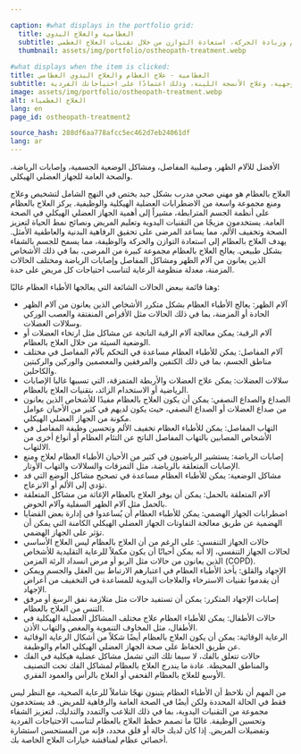 ```yaml
---

caption: #what displays in the portfolio grid:
  title: العظامية والعلاج اليدوي
  subtitle: نهج شامل لتخفيف الألم وزيادة الحركة، استعادة التوازن من خلال تقنيات العلاج العظمي.
  thumbnail: assets/img/portfolio/ostheopath-treatment.webp
  
#what displays when the item is clicked:
title: العظامية - علاج العظام والعلاج اليدوي العظامي
subtitle: تقييم وعلاج شامل للجسم مصمم لمعالجة عدم التوازن العضلي الهيكلي، وتخفيف الألم، وتحسين الحركة. قد تشمل التقنيات تحريك المفاصل، وإطلاق العضلات الوجهية، وعلاج الأنسجة اللينة، وذلك اعتمادًا على احتياجاتك الفردية.
image: assets/img/portfolio/ostheopath-treatment.webp
alt: العلاج العظمياء
lang: en
page_id: ostheopath-treatment2

source_hash: 288df6aa778afcc5ec462d7eb24061df
lang: ar
---
```

الأفضل للآلام الظهر، وصلبية المفاصل، ومشاكل الوضعية الجسمية، وإصابات الرياضة، والصحة العامة للجهاز العضلي الهيكلي.

العلاج بالعظام هو مهني صحي مدرب بشكل جيد يختص في النهج الشامل لتشخيص وعلاج ومنع مجموعة واسعة من الاضطرابات العضلية الهيكلية والوظيفية. يركز العلاج بالعظام على أنظمة الجسم المترابطة، مشيراً إلى أهمية الجهاز العضلي الهيكلي في الصحة العامة. يستخدمون مزيجًا من التقنيات اليدوية وتعليم المريض ونصائح نمط الحياة لتعزيز الصحة وتخفيف الألم، مما يساعد المرضى على تحقيق الرفاهية البدنية والعاطفية الأمثل. يهدف العلاج بالعظام إلى استعادة التوازن والحركة والوظيفة، مما يسمح للجسم بالشفاء بشكل طبيعي. يعالج العلاج بالعظام مجموعة كبيرة من المرضى، بما في ذلك الأشخاص الذين يعانون من آلام الظهر ومشاكل المفاصل وإصابات الرياضة ومختلف الحالات المزمنة، معدلة منظومة الرعاية لتناسب احتياجات كل مريض على حدة.

وهنا قائمة ببعض الحالات الشائعة التي يعالجها الأطباء العظام غالبًا:
- آلام الظهر: يعالج الأطباء العظام بشكل متكرر الأشخاص الذين يعانون من آلام الظهر الحادة أو المزمنة، بما في ذلك الحالات مثل الأقراص المنفتقة والعصب الوركي وسلالات العضلات.
- آلام الرقبة: يمكن معالجة آلام الرقبة الناتجة عن مشاكل مثل ارتخاء العضلات أو الوضعية السيئة من خلال العلاج بالعظام.
- آلام المفاصل: يمكن للأطباء العظام مساعدة في التحكم بآلام المفاصل في مختلف مناطق الجسم، بما في ذلك الكتفين والمرفقين والمعصمين والوركين والركبتين والكاحلين.
- سلالات العضلات: يمكن علاج العضلات والأربطة المتمزقة، التي تسببها غالبا الإصابات الرياضية أو الاستخدام الزائد، بتقنيات العلاج بالعظام.
- الصداع والصداع النصفي: يمكن أن يكون العلاج بالعظام مفيدًا للأشخاص الذين يعانون من صداع العضلات أو الصداع النصفي، حيث يكون لديهم في كثير من الأحيان عوامل مكونة من الجهاز العضلي الهيكلي.
- التهاب المفاصل: يمكن للأطباء العظام تخفيف الألم وتحسين وظيفة المفاصل في الأشخاص المصابين بالتهاب المفاصل الناتج عن التئام العظام أو أنواع أخرى من الالتهاب.
- إصابات الرياضة: يستشير الرياضيون في كثير من الأحيان الأطباء العظام لعلاج ومنع الإصابات المتعلقة بالرياضة، مثل التمزقات والسلالات والتهاب الأوتار.
- مشاكل الوضعية: يمكن للأطباء العظام مساعدة في تصحيح مشاكل الوضع التي قد تؤدي إلى الألم أو الانزعاج.
- آلام المتعلقة بالحمل: يمكن أن يوفر العلاج بالعظام الإغاثة من مشاكل المتعلقة بالحمل مثل آلام الظهر السفلية وآلام الحوض.
- اضطرابات الجهاز الهضمي: يمكن للأطباء العظام أن يُساعدوا في إدارة بعض القضايا الهضمية عن طريق معالجة التفاوتات الجهاز العضلي الهيكلي الكامنة التي يمكن أن تؤثر على الجهاز الهضمي.
- حالات الجهاز التنفسي: على الرغم من أن العلاج بالعظام ليس العلاج الأساسي لحالات الجهاز التنفسي، إلا أنه يمكن أحيانًا أن يكون مكملاً للرعاية التقليدية للأشخاص الذين يعانون من حالات مثل الربو أو مرض انسداد الرئة المزمن (COPD).
- الإجهاد والقلق: يأخذ الأطباء العظام في اعتبارهم الارتباط بين العقل والجسم ويمكن أن يقدموا تقنيات الاسترخاء والعلاجات اليدوية للمساعدة في التخفيف من أعراض الإجهاد.
- إصابات الإجهاد المتكرر: يمكن أن تستفيد حالات مثل متلازمة نفق الرسغ أو مرفق التنس من العلاج بالعظام.
- حالات الأطفال: يمكن للأطباء العظام علاج مختلف المشاكل العضلية الهيكلية في الأطفال، مثل المخاوف التنموية والمغص والتهاب الأذن.
- الرعاية الوقائية: يمكن أن يكون العلاج بالعظام أيضًا شكلاً من أشكال الرعاية الوقائية عن طريق الحفاظ على صحة الجهاز العضلي الهيكلي العام والوظيفة.
- حالات تتعلق بالفك، لا سيما تلك التي تشمل مشاكل عضلية هيكلية في الفك والمناطق المحيطة. عادة ما يندرج العلاج بالعظام لمشاكل الفك تحت التصنيف الأوسع للعلاج بالعظام القحفي أو العلاج بالرأس والعمود الفقري.

من المهم أن نلاحظ أن الأطباء العظام يتبنون نهجًا شاملاً للرعاية الصحية، مع النظر ليس فقط في الحالة المحددة ولكن أيضًا في الصحة العامة والرفاهية للمريض. قد يستخدمون مجموعة من التقنيات اليدوية، بما في ذلك التلاعب والتمدد والتدليك، لتعزيز الشفاء وتحسين الوظيفة. غالبًا ما تصمم خطط العلاج بالعظام لتناسب الاحتياجات الفردية وتفضيلات المريض. إذا كان لديك حالة أو قلق محدد، فإنه من المستحسن استشارة أخصائي عظام لمناقشة خيارات العلاج الخاصة بك.